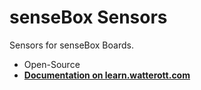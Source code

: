 # senseBox Sensors
Sensors for senseBox Boards.

* Open-Source
* **[Documentation on learn.watterott.com](https://learn.watterott.com)**
